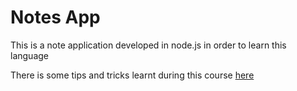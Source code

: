 Notes App
====

This is a note application developed in node.js in order to learn this language

There is some tips and tricks learnt during this course [here](tips.md)